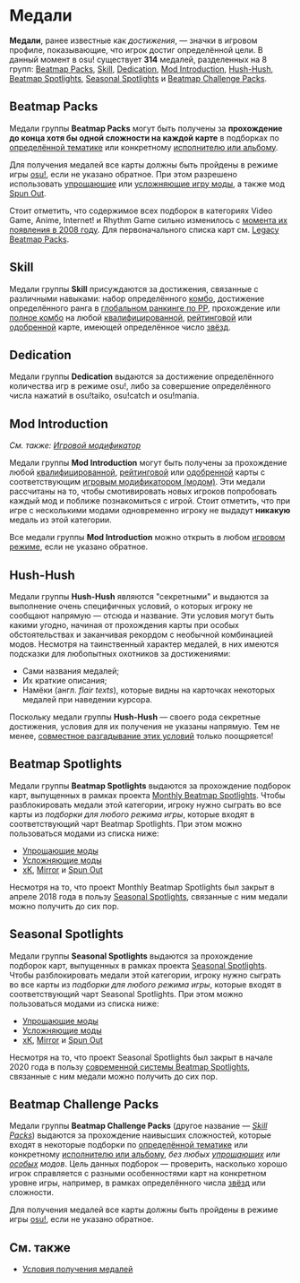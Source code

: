 # Медали

**Медали**, ранее известные как *достижения*, — значки в игровом профиле, показывающие, что игрок достиг определённой цели. В данный момент в osu! существует **314** медалей, разделенных на 8 групп: [Beatmap Packs](#beatmap-packs), [Skill](#skill), [Dedication](#dedication), [Mod Introduction](#mod-introduction), [Hush-Hush](#hush-hush), [Beatmap Spotlights](#beatmap-spotlights), [Seasonal Spotlights](#seasonal-spotlights) и [Beatmap Challenge Packs](#beatmap-challenge-packs).

## Beatmap Packs

Медали группы **Beatmap Packs** могут быть получены за **прохождение до конца хотя бы одной сложности на каждой карте** в подборках по [определённой тематике](https://osu.ppy.sh/beatmaps/packs?type=theme) или конкретному [исполнителю или альбому](https://osu.ppy.sh/beatmaps/packs?type=artist).

Для получения медалей все карты должны быть пройдены в режиме игры [osu!](/wiki/Game_mode/osu!), если не указано обратное. При этом разрешено использовать [упрощающие](/wiki/Gameplay/Game_modifier#понижение-сложности) или [усложняющие игру моды](/wiki/Gameplay/Game_modifier#повышение-сложности), а также мод [Spun Out](/wiki/Gameplay/Game_modifier/Spun_Out).

Стоит отметить, что содержимое всех подборок в категориях Video Game, Anime, Internet! и Rhythm Game сильно изменилось с [момента их появления в 2008 году](https://osu.ppy.sh/community/forums/topics/1853). Для первоначального списка карт см. [Legacy Beatmap Packs](/wiki/Medals/Legacy_beatmap_packs).

## Skill

Медали группы **Skill** присуждаются за достижения, связанные с различными навыками: набор определённого [комбо](/wiki/Beatmapping/Combo), достижение определённого ранга в [глобальном ранкинге по PP](https://osu.ppy.sh/rankings/osu/performance), прохождение или [полное комбо](/wiki/Gameplay/Full_combo) на любой [квалифицированной](/wiki/Beatmap/Category#qualified), [рейтинговой](/wiki/Beatmap/Category#ranked) или [одобренной](/wiki/Beatmap/Category#approved) карте, имеющей определённое число [звёзд](/wiki/Beatmap/Star_rating).

## Dedication

Медали группы **Dedication** выдаются за достижение определённого количества игр в режиме osu!, либо за совершение определённого числа нажатий в osu!taiko, osu!catch и osu!mania.

## Mod Introduction

*См. также: [Игровой модификатор](/wiki/Gameplay/Game_modifier)*

Медали группы **Mod Introduction** могут быть получены за прохождение любой [квалифицированной](/wiki/Beatmap/Category#qualified), [рейтинговой](/wiki/Beatmap/Category#ranked) или [одобренной](/wiki/Beatmap/Category#approved) карты с соответствующим [игровым модификатором (модом)](/wiki/Gameplay/Game_modifier). Эти медали рассчитаны на то, чтобы смотивировать новых игроков попробовать каждый мод и поближе познакомиться с игрой. Стоит отметить, что при игре с несколькими модами одновременно игроку не выдадут **никакую** медаль из этой категории.

Все медали группы **Mod Introduction** можно открыть в любом [игровом режиме](/wiki/Game_mode), если не указано обратное.

## Hush-Hush

Медали группы **Hush-Hush** являются "секретными" и выдаются за выполнение очень специфичных условий, о которых игроку не сообщают напрямую — отсюда и название. Эти условия могут быть какими угодно, начиная от прохождения карты при особых обстоятельствах и заканчивая рекордом с необычной комбинацией модов. Несмотря на таинственный характер медалей, в них имеются подсказки для любопытных охотников за достижениями:

- Сами названия медалей;
- Их краткие описания;
- Намёки (англ. *flair texts*), которые видны на карточках некоторых медалей при наведении курсора.

Поскольку медали группы **Hush-Hush** — своего рода секретные достижения, условия для их получения не указаны напрямую. Тем не менее, [совместное разгадывание этих условий](https://osu.ppy.sh/home/news/2016-08-17-new-hush-hush-medals) только поощряется!

## Beatmap Spotlights

Медали группы **Beatmap Spotlights** выдаются за прохождение подборок карт, выпущенных в рамках проекта [Monthly Beatmap Spotlights](https://osu.ppy.sh/home/news/2017-03-18-introducing-to-you-spotlights). Чтобы разблокировать медали этой категории, игроку нужно сыграть во все карты из *подборки для любого режима игры*, которые входят в соответствующий чарт Beatmap Spotlights. При этом можно пользоваться модами из списка ниже:

- [Упрощающие моды](/wiki/Gameplay/Game_modifier#понижение-сложности)
- [Усложняющие моды](/wiki/Gameplay/Game_modifier#повышение-сложности)
- [xK](/wiki/Gameplay/Game_modifier/xK), [Mirror](/wiki/Gameplay/Game_modifier/Mirror) и [Spun Out](/wiki/Gameplay/Game_modifier/Spun_Out)

Несмотря на то, что проект Monthly Beatmap Spotlights был закрыт в апреле 2018 года в пользу [Seasonal Spotlights](https://osu.ppy.sh/home/news/2018-11-01-beatmap-spotlights-summer-2018), связанные с ним медали можно получить до сих пор.

## Seasonal Spotlights

Медали группы **Seasonal Spotlights** выдаются за прохождение подборок карт, выпущенных в рамках проекта [Seasonal Spotlights](https://osu.ppy.sh/home/news/2018-11-01-beatmap-spotlights-summer-2018). Чтобы разблокировать медали этой категории, игроку нужно сыграть во все карты из *подборки для любого режима игры*, которые входят в соответствующий чарт Seasonal Spotlights. При этом можно пользоваться модами из списка ниже:

- [Упрощающие моды](/wiki/Gameplay/Game_modifier#понижение-сложности)
- [Усложняющие моды](/wiki/Gameplay/Game_modifier#повышение-сложности)
- [xK](/wiki/Gameplay/Game_modifier/xK), [Mirror](/wiki/Gameplay/Game_modifier/Mirror) и [Spun Out](/wiki/Gameplay/Game_modifier/Spun_Out)

Несмотря на то, что проект Seasonal Spotlights был закрыт в начале 2020 года в пользу [современной системы Beatmap Spotlights](/wiki/Beatmap_Spotlights), связанные с ним медали можно получить до сих пор.

## Beatmap Challenge Packs

Медали группы **Beatmap Challenge Packs** (другое название — [*Skill Packs*](https://osu.ppy.sh/home/news/2020-11-20-featured-artist-beatmap-updates-from-the-mappers-guild#skill-packs)) выдаются за прохождение наивысших сложностей, которые входят в некоторые подборки по [определённой тематике](https://osu.ppy.sh/beatmaps/packs?type=theme) или конкретному [исполнителю или альбому](https://osu.ppy.sh/beatmaps/packs?type=artist), *без любых [упрощающих](/wiki/Gameplay/Game_modifier#понижение-сложности) или [особых](/wiki/Gameplay/Game_modifier#особые-моды) модов*. Цель данных подборок — проверить, насколько хорошо игрок справляется с разными особенностями карт на конкретном уровне игры, например, в рамках определённого числа [звёзд](/wiki/Beatmap/Star_rating) или сложности.

Для получения медалей все карты должны быть пройдены в режиме игры [osu!](/wiki/Game_mode/osu!), если не указано обратное.

## См. также

- [Условия получения медалей](Unlock_requirements)
